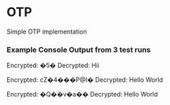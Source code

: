 # OTP
Simple OTP implementation


### Example Console Output from 3 test runs
Encrypted: �5�
Decrypted: Hii


Encrypted: cZ�4���P@I�
Decrypted: Hello World


Encrypted: �Q��v�a��
Decrypted: Hello World

